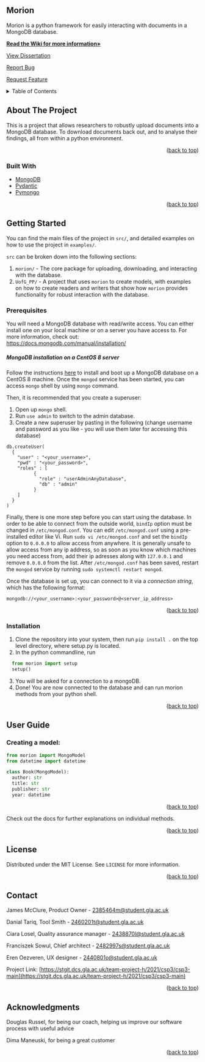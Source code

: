 <div id="top"></div>



<br />

## Morion
Morion is a python framework for easily interacting with documents in a MongoDB database.


<a href="https://stgit.dcs.gla.ac.uk/team-project-h/2021/csp3/csp3-main/-/wikis/home"><strong>Read the Wiki for more information»</strong></a>

<a href="https://stgit.dcs.gla.ac.uk/team-project-h/2021/csp3/csp3-dissertation">View Dissertation</a>

<a href="https://stgit.dcs.gla.ac.uk/team-project-h/2021/csp3/csp3-main">Report Bug</a>

<a href="https://stgit.dcs.gla.ac.uk/team-project-h/2021/csp3/csp3-main">Request Feature</a>


<!-- TABLE OF CONTENTS -->
<details>
  <summary>Table of Contents</summary>
  <ol>
    <li>
      <a href="#about-the-project">About The Project</a>
      <ul>
        <li><a href="#built-with">Built With</a></li>
      </ul>
    </li>
    <li>
      <a href="#getting-started">Getting Started</a>
      <ul>
        <li><a href="#prerequisites">Prerequisites</a></li>
        <li><a href="#installation">Installation</a></li>
      </ul>
    </li>
    <li><a href="#user-guide">User Guide</a></li>
    <li><a href="#roadmap">Roadmap</a></li>
    <li><a href="#license">License</a></li>
    <li><a href="#contact">Contact</a></li>
    <li><a href="#acknowledgments">Acknowledgments</a></li>
  </ol>
</details>



<!-- ABOUT THE PROJECT -->
## About The Project

This is a project that allows researchers to robustly upload documents into a MongoDB database. To download documents back out,
and to analyse their findings, all from within a python environment.


<p align="right">(<a href="#top">back to top</a>)</p>

### Built With

* [MongoDB](https://www.mongodb.com/)
* [Pydantic](https://pydantic-docs.helpmanual.io/)
* [Pymongo](https://pypi.org/project/pymongo/)

<p align="right">(<a href="#top">back to top</a>)</p>



<!-- GETTING STARTED -->
## Getting Started
You can find the main files of the project in `src/`, and detailed examples on how to use the project in `examples/`.

`src` can be broken down into the following sections:

1. `morion/` - The core package for uploading, downloading, and interacting with the database.
2. `UofG_PP/` - A project that uses `morion` to create models, with examples on how to create readers and writers
that show how `morion` provides functionality for robust interaction with the database.

### Prerequisites

You will need a MongoDB database with read/write access.
You can either install one on your local machine or on a server you have access to.
For more information, check out: https://docs.mongodb.com/manual/installation/

##### MongoDB installation on a CentOS 8 server

Follow the instructions [here](https://docs.mongodb.com/manual/tutorial/install-mongodb-on-red-hat/) to install and boot up a MongoDB database on a CentOS 8 machine. Once the `mongod` service has been started, you can access `mongo` shell by using `mongo` command. 

Then, it is recommended that you create a superuser:
1. Open up `mongo` shell.
2. Run `use admin` to switch to the admin database.
3. Create a new superuser by pasting in the following (change username and password as you like - you will use them later for accessing this database)
```
db.createUser(
  {
    "user" : "<your_username>",
    "pwd" : "<your_password>",
    "roles" : [
          {
            "role" : "userAdminAnyDatabase",
            "db" : "admin"
          }
    ]
  }
)
```

Finally, there is one more step before you can start using the database. In order to be able to connect from the outside world, `bindIp` option must be changed in `/etc/mongod.conf`. You can edit `/etc/mongod.conf` using a pre-installed editor like Vi. Run `sudo vi /etc/mongod.conf` and set the `bindIp` option to `0.0.0.0` to allow access from anywhere. It is generally unsafe to allow access from any ip address, so as soon as you know which machines you need access from, add their ip adresses along with `127.0.0.1` and remove `0.0.0.0` from the list. After `/etc/mongod.conf` has been saved, restart the `mongod` service by running `sudo systemctl restart mongod`.

Once the database is set up, you can connect to it via a *connection string*, which has the following format:

`mongodb://<your_username>:<your_password>@<server_ip_address>`


<p align="right">(<a href="#top">back to top</a>)</p>

### Installation

1. Clone the repository into your system, then run `pip install .` on the top level directory, where setup.py is located.
2. In the python commandline, run 
```python
  from morion import setup
  setup()
```
3. You will be asked for a connection to a mongoDB.
4. Done! You are now connected to the database and can run morion methods from your python shell.



<p align="right">(<a href="#top">back to top</a>)</p>



<!-- USAGE EXAMPLES -->
## User Guide

### Creating a model:
```python
from morion import MongoModel
from datetime import datetime

class Book(MongoModel):
  author: str
  title: str
  publisher: str
  year: datetime
```

<p align="right">(<a href="#top">back to top</a>)</p>



Check out the docs for further explanations on individual methods.

<p align="right">(<a href="#top">back to top</a>)</p>



<!-- LICENSE -->
## License

Distributed under the MIT License. See `LICENSE` for more information.

<p align="right">(<a href="#top">back to top</a>)</p>



<!-- CONTACT -->
## Contact

James McClure, Product Owner - 2385464m@student.gla.ac.uk

Danial Tariq, Tool Smith - 2460201t@student.gla.ac.uk

Ciara Losel, Quality assurance manager - 2438870l@student.gla.ac.uk

Franciszek Sowul, Chief architect - 2482997s@student.gla.ac.uk

Eren Oezveren, UX designer - 2440801o@student.gla.ac.uk


Project Link: [https://stgit.dcs.gla.ac.uk/team-project-h/2021/csp3/csp3-main](https://stgit.dcs.gla.ac.uk/team-project-h/2021/csp3/csp3-main)

<p align="right">(<a href="#top">back to top</a>)</p>



<!-- ACKNOWLEDGMENTS -->
## Acknowledgments

Douglas Russel, for being our coach, helping us improve our software process with useful advice 

Dima Maneuski, for being a great customer

<p align="right">(<a href="#top">back to top</a>)</p>



